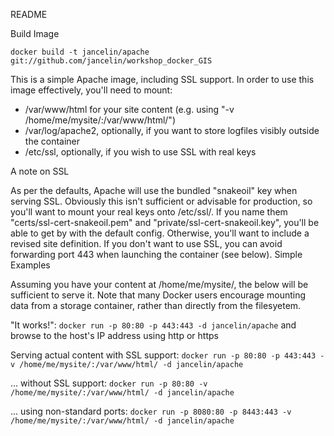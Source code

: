 
README

Build Image

    docker build -t jancelin/apache git://github.com/jancelin/workshop_docker_GIS

This is a simple Apache image, including SSL support. In order to use this image effectively, you'll need to mount:

- /var/www/html for your site content (e.g. using "-v /home/me/mysite/:/var/www/html/")
- /var/log/apache2, optionally, if you want to store logfiles visibly outside the container
- /etc/ssl, optionally, if you wish to use SSL with real keys

A note on SSL

As per the defaults, Apache will use the bundled "snakeoil" key when serving SSL. Obviously this isn't sufficient or advisable for production, so you'll want to mount your real keys onto /etc/ssl/. If you name them "certs/ssl-cert-snakeoil.pem" and "private/ssl-cert-snakeoil.key", you'll be able to get by with the default config. Otherwise, you'll want to include a revised site definition. If you don't want to use SSL, you can avoid forwarding port 443 when launching the container (see below).
Simple Examples

Assuming you have your content at /home/me/mysite/, the below will be sufficient to serve it. Note that many Docker users encourage mounting data from a storage container, rather than directly from the filesyetem.

"It works!": ```docker run -p 80:80 -p 443:443 -d jancelin/apache``` and browse to the host's IP address using http or https

Serving actual content with SSL support: ```docker run -p 80:80 -p 443:443 -v /home/me/mysite/:/var/www/html/ -d jancelin/apache```

... without SSL support: ```docker run -p 80:80 -v /home/me/mysite/:/var/www/html/ -d jancelin/apache```

... using non-standard ports: ```docker run -p 8080:80 -p 8443:443 -v /home/me/mysite/:/var/www/html/ -d jancelin/apache```

